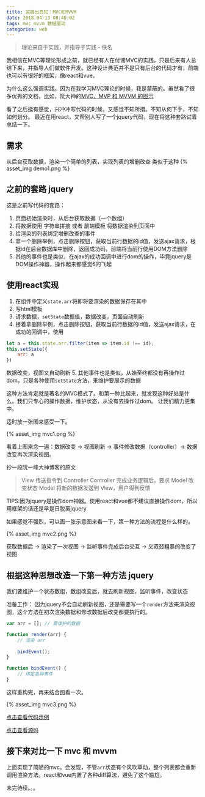 ```yaml
---
title: 实践出真知：MVC和MVVM
date: 2018-04-13 08:40:02
tags: mvc mvvm 数据驱动
categories: web
---
```


> 理论来自于实践，并指导于实践 - 佚名

我相信在MVC等理论形成之前，就已经有人在付诸MVC的实践。只是后来有人总结下来，并指导人们做软件开发。这种设计典范并不是只有后台的代码才有，前端也可以有很好的框架，像react和vue。

为什么这么强调实践。因为在我学习MVC理论的时候，我是蒙蔽的。虽然看了很多优秀的文档，比如，阮大神的[MVC，MVP 和 MVVM 的图示](http://www.ruanyifeng.com/blog/2015/02/mvcmvp_mvvm.html)

看了之后挺有感觉，兴冲冲写代码的时候，又感觉不知所措。不知从何下手，不知如何划分。
最近在用react，又帮别人写了一个jquery代码，现在将这种套路试着总结一下。

## 需求
从后台获取数据，渲染一个简单的列表，实现列表的增删改查
类似于这种 
{% asset_img demo1.png %}

## 之前的套路 jquery

这是之前写代码的套路：
1. 页面初始渲染时，从后台获取数据（一个数组）
2. 将数据使用 字符串拼接 或者 前端模板 将数据渲染到页面中
3. 给渲染的列表绑定增删改查的事件
4. 拿一个删除举例，点击删除按钮，获取当前行数据的id值，发送ajax请求，根据id在后台数据库中删除，返回成功码，前端将当前行使用DOM方法删除
5. 其他的事件也是类似，在ajax的成功回调中进行dom的操作，毕竟jquery是DOM操作神器，操作起来都感觉6的飞起

## 使用react实现

1. 在组件中定义`state.arr`将即将要渲染的数据保存在其中
2. 写html模板
3. 请求数据，`setState`数据值，数据改变，页面自动刷新
4. 接着拿删除举例，点击删除按钮，获取当前行数据的id值，发送ajax请求，在成功的回调中，使用
``` js
let a = this.state.arr.filter(item => item.id !== id);
this.setState({
    arr: a
})
```
数据改变，视图又自动刷新
5. 其他事件也是类似，从始至终都没有再操作过dom，只是各种使用`setState`方法，来维护要展示的数据

这种方法肯定就是著名的MVC模式了。和第一种比起来，就发现这种好处是什么。我们只专心的操作数据，维护状态，从没有去操作过dom。
让我们精力更集中。

适时放一张图来感受一下。

{% asset_img mvc1.png %}

看着上图来念一遍：数据改变 -> 视图刷新 -> 事件修改数据（controller）-> 数据改变再次渲染视图。

抄一段阮一峰大神博客的原文
> View 传送指令到 Controller
> Controller 完成业务逻辑后，要求 Model 改变状态
> Model 将新的数据发送到 View，用户得到反馈

TIPS:因为jquery是操作dom神器。使用react和vue都不建议直接操作dom，所以用框架的话还是早是日脱离jquery

如果感觉不强烈，可以画一张示意图来看一下，第一种方法的流程是什么样的。

{% asset_img mvc2.png %}

获取数据后 -> 渲染了一次视图 -> 监听事件完成后台交互 -> 又双叕粗暴的改变了视图

## 根据这种思想改造一下第一种方法 jquery

我们要维护一个状态数组，数组改变后，就去刷新视图，监听事件，改变状态

准备工作：
因为jquery不会自动刷新视图，还是需要写一个`render`方法来渲染视图，这个方法在初次渲染数据和修改数据后改变都要执行的。

``` js
var arr = []; // 要维护的数据

function render(arr) {
    // 渲染 arr
    
    bindEvent();
}

function bindEvent() {
    // 绑定各种事件 
}

```
这样重构完，再来结合图看一次。

{% asset_img mvc3.png %}

[点击查看代码示例](https://changzhn.github.io/2018/04/13/%E6%9D%A5%E8%87%AA%E5%AE%9E%E8%B7%B5%E7%9A%84MVC%E5%92%8CMVVM/form.html)

[点击查看源码](https://github.com/changzhn/changzhn.github.io/blob/master/2018/04/13/%E6%9D%A5%E8%87%AA%E5%AE%9E%E8%B7%B5%E7%9A%84MVC%E5%92%8CMVVM/form.html)


## 接下来对比一下 mvc 和 mvvm

上面实现了简陋的mvc。会发现，不管`arr`状态有个风吹草动，整个列表都会重新调用渲染方法。react和vue内置了各种diff算法，避免了这个尴尬。





未完待续。。。
